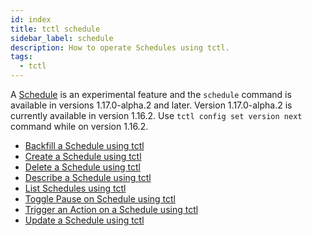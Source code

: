 ```yaml
---
id: index
title: tctl schedule
sidebar_label: schedule
description: How to operate Schedules using tctl.
tags:
  - tctl
---
```


A [Schedule](/concepts/what-is-a-schedule) is an experimental feature and the `schedule` command is available in versions 1.17.0-alpha.2 and later.
Version 1.17.0-alpha.2 is currently available in version 1.16.2.
Use `tctl config set version next` command while on version 1.16.2.

- [Backfill a Schedule using tctl](/tctl/schedule/backfill)
- [Create a Schedule using tctl](/tctl/schedule/create)
- [Delete a Schedule using tctl](/tctl/schedule/delete)
- [Describe a Schedule using tctl](/tctl/schedule/describe)
- [List Schedules using tctl](/tctl/schedule/list)
- [Toggle Pause on Schedule using tctl](/tctl/schedule/toggle)
- [Trigger an Action on a Schedule using tctl](/tctl/schedule/trigger)
- [Update a Schedule using tctl](/tctl/schedule/update)
